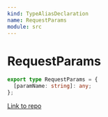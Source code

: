```yaml
---
kind: TypeAliasDeclaration
name: RequestParams
module: src
---
```


# RequestParams

```ts
export type RequestParams = {
  [paramName: string]: any;
};
```

[Link to repo](https://github.com/mswjs/msw/blob/master/src/utils/handlers/requestHandler.ts#L39-L41)
